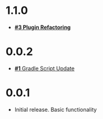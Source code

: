 # 1.1.0

* [**#3 Plugin Refactoring**](https://github.com/Scalified/gradle-global-plugin/issues/3)

# 0.0.2

* [**#1** Gradle Script Update](https://github.com/Scalified/gradle-global-plugin/issues/1)

# 0.0.1

* Initial release. Basic functionality
